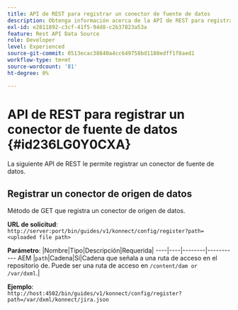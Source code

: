 ```yaml
---
title: API de REST para registrar un conector de fuente de datos
description: Obtenga información acerca de la API de REST para registrar un conector de fuente de datos
exl-id: e2811892-c3cf-41f5-94d8-c2b37823a53a
feature: Rest API Data Source
role: Developer
level: Experienced
source-git-commit: 0513ecac38840a4cc649758bd1180edff1f8aed1
workflow-type: tm+mt
source-wordcount: '81'
ht-degree: 0%

---
```


# API de REST para registrar un conector de fuente de datos {#id236LG0Y0CXA}

La siguiente API de REST le permite registrar un conector de fuente de datos.

## Registrar un conector de origen de datos

Método de GET que registra un conector de origen de datos.

**URL de solicitud**:
`http://server:port/bin/guides/v1/konnect/config/register?path=<uploaded file path>`

**Parámetro**:
|Nombre|Tipo|Descripción|Requerida|
----|----|--------|-----------
AEM |`path`|Cadena|Sí|Cadena que señala a una ruta de acceso en el repositorio de. Puede ser una ruta de acceso en `/content/dam or /var/dxml`.|

**Ejemplo**:\
`http://host:4502/bin/guides/v1/konnect/config/register?path=/var/dxml/konnect/jira.json`
